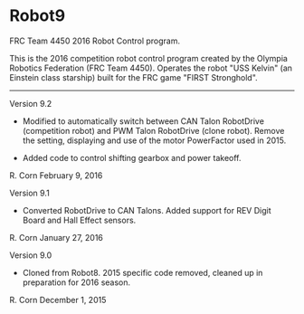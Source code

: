 # Robot9
FRC Team 4450 2016 Robot Control program.

This is the 2016 competition robot control program created by the Olympia Robotics Federation (FRC Team 4450).
Operates the robot "USS Kelvin" (an Einstein class starship) built for the FRC game "FIRST Stronghold".
**************************************************************************************************************
Version 9.2

*	Modified to automatically switch between CAN Talon RobotDrive (competition robot) and PWM Talon RobotDrive
	(clone robot). Remove the setting, displaying and use of the motor PowerFactor used in 2015.

*	Added code to control shifting gearbox and power takeoff.

R. Corn
February 9, 2016
	
Version 9.1

*	 Converted RobotDrive to CAN Talons. Added support for REV Digit Board and Hall Effect sensors.

R. Corn
January 27, 2016

Version 9.0

*    Cloned from Robot8. 2015 specific code removed, cleaned up in preparation for 2016 season.

R. Corn
December 1, 2015
